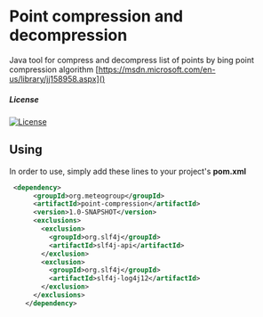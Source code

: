 
**Point compression and decompression**
=========================================

Java tool for compress and decompress list of points by bing point compression algorithm
[https://msdn.microsoft.com/en-us/library/jj158958.aspx]()

##### License

[![License](https://img.shields.io/:license-Apache%202.0-blue.svg)](http://www.apache.org/licenses/LICENSE-2.0)

## Using

In order to use, simply add these lines to your project's **pom.xml**


```xml
 <dependency>
      <groupId>org.meteogroup</groupId>
      <artifactId>point-compression</artifactId>
      <version>1.0-SNAPSHOT</version>
      <exclusions>
        <exclusion>
          <groupId>org.slf4j</groupId>
          <artifactId>slf4j-api</artifactId>
        </exclusion>
        <exclusion>
          <groupId>org.slf4j</groupId>
          <artifactId>slf4j-log4j12</artifactId>
        </exclusion>
      </exclusions>
    </dependency>
```
